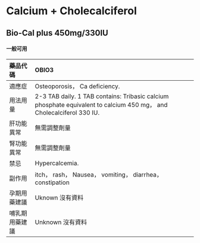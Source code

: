 # Calcium + Cholecalciferol

## Bio-Cal plus 450mg/330IU

#### 一般可用

| 藥品代碼       | OBIO3                                                                                                                |
|:---------------|:---------------------------------------------------------------------------------------------------------------------|
| 適應症         | Osteoporosis， Ca deficiency.                                                                                        |
| 用法用量       | 2-3 TAB daily. 1 TAB contains: Tribasic calcium phosphate equivalent to calcium 450 mg， and Cholecalciferol 330 IU. |
| 肝功能異常     | 無需調整劑量                                                                                                         |
| 腎功能異常     | 無需調整劑量                                                                                                         |
| 禁忌           | Hypercalcemia.                                                                                                       |
| 副作用         | itch， rash， Nausea， vomiting， diarrhea， constipation                                                            |
| 孕期用藥建議   | Uknown 沒有資料                                                                                                      |
| 哺乳期用藥建議 | Unknown 沒有資料                                                                                                     |

